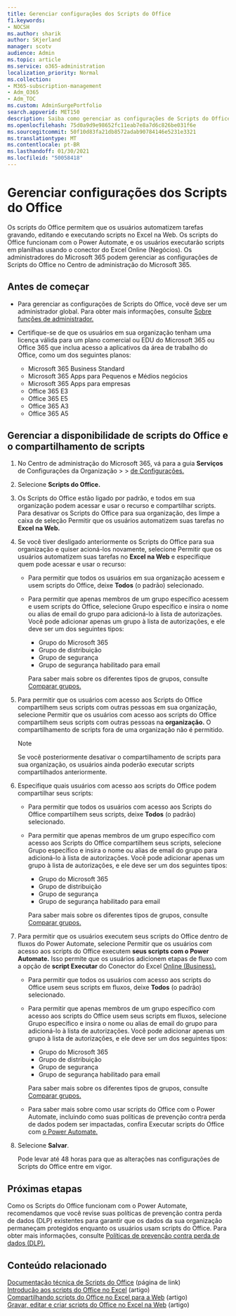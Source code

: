 ```yaml
---
title: Gerenciar configurações dos Scripts do Office
f1.keywords:
- NOCSH
ms.author: sharik
author: SKjerland
manager: scotv
audience: Admin
ms.topic: article
ms.service: o365-administration
localization_priority: Normal
ms.collection:
- M365-subscription-management
- Adm_O365
- Adm_TOC
ms.custom: AdminSurgePortfolio
search.appverid: MET150
description: Saiba como gerenciar as configurações de Scripts do Office para usuários em sua organização.
ms.openlocfilehash: 75d0a9d9e98652fc11eab7e8a7d6c826be031f6e
ms.sourcegitcommit: 50f10d83fa21db8572adab90784146e5231e3321
ms.translationtype: MT
ms.contentlocale: pt-BR
ms.lasthandoff: 01/30/2021
ms.locfileid: "50058418"
---
```

# <a name="manage-office-scripts-settings"></a>Gerenciar configurações dos Scripts do Office

Os scripts do Office permitem que os usuários automatizem tarefas gravando, editando e executando scripts no Excel na Web. Os scripts do Office funcionam com o Power Automate, e os usuários executarão scripts em planilhas usando o conector do Excel Online (Negócios). Os administradores do Microsoft 365 podem gerenciar as configurações de Scripts do Office no Centro de administração do Microsoft 365.

## <a name="before-you-begin"></a>Antes de começar

- Para gerenciar as configurações de Scripts do Office, você deve ser um administrador global. Para obter mais informações, consulte [Sobre funções de administrador.](../add-users/about-admin-roles.md)

- Certifique-se de que os usuários em sua organização tenham uma licença válida para um plano comercial ou EDU do Microsoft 365 ou Office 365 que inclua acesso a aplicativos da área de trabalho do Office, como um dos seguintes planos:

    - Microsoft 365 Business Standard
    - Microsoft 365 Apps para Pequenos e Médios negócios
    - Microsoft 365 Apps para empresas
    - Office 365 E3
    - Office 365 E5
    - Office 365 A3
    - Office 365 A5

## <a name="manage-availability-of-office-scripts-and-sharing-of-scripts"></a>Gerenciar a disponibilidade de scripts do Office e o compartilhamento de scripts

1. No Centro de administração do Microsoft 365, vá para a guia **Serviços** de Configurações da Organização \>  \> <a href="https://go.microsoft.com/fwlink/p/?linkid=2053743" target="_blank">de Configurações.</a>

2. Selecione **Scripts do Office.**

3. Os Scripts do Office estão ligado por padrão, e todos em sua organização podem acessar e usar o recurso e compartilhar scripts. Para desativar os Scripts do Office para sua organização, des limpe a caixa de seleção Permitir que os usuários automatizem suas tarefas no **Excel na Web.**

4. Se você tiver desligado anteriormente os Scripts do Office para sua organização e quiser acioná-los novamente, selecione Permitir que os usuários automatizem suas tarefas no **Excel na Web** e especifique quem pode acessar e usar o recurso:

    - Para permitir que todos os usuários em sua organização acessem e usem scripts do Office, deixe **Todos** (o padrão) selecionado.

    - Para permitir que apenas membros de um grupo específico acessem e usem scripts do Office, selecione Grupo específico e insira o nome ou alias de email do grupo para adicioná-lo à lista de autorizações. Você pode adicionar apenas um grupo à lista de autorizações, e ele deve ser um dos seguintes tipos:
        - Grupo do Microsoft 365
        - Grupo de distribuição
        - Grupo de segurança
        - Grupo de segurança habilitado para email
    
        Para saber mais sobre os diferentes tipos de grupos, consulte [Comparar grupos.](../create-groups/compare-groups.md)

5. Para permitir que os usuários com acesso aos Scripts do Office compartilhem seus scripts com outras pessoas em sua organização, selecione Permitir que os usuários com acesso aos scripts do Office compartilhem seus scripts com outras pessoas na **organização.** O compartilhamento de scripts fora de uma organização não é permitido.
 
    > [!NOTE]
    > Se você posteriormente desativar o compartilhamento de scripts para sua organização, os usuários ainda poderão executar scripts compartilhados anteriormente.
 
6. Especifique quais usuários com acesso aos scripts do Office podem compartilhar seus scripts:
    
    - Para permitir que todos os usuários com acesso aos Scripts do Office compartilhem seus scripts, deixe **Todos** (o padrão) selecionado.

    - Para permitir que apenas membros de um grupo específico com acesso aos Scripts do Office compartilhem seus scripts, selecione Grupo específico e insira o nome ou alias de email do grupo para adicioná-lo à lista de autorizações. Você pode adicionar apenas um grupo à lista de autorizações, e ele deve ser um dos seguintes tipos:
        - Grupo do Microsoft 365
        - Grupo de distribuição
        - Grupo de segurança
        - Grupo de segurança habilitado para email
    
        Para saber mais sobre os diferentes tipos de grupos, consulte [Comparar grupos.](../create-groups/compare-groups.md)

7. Para permitir que os usuários executem seus scripts do Office dentro de fluxos do Power Automate, selecione Permitir que os usuários com acesso aos scripts do Office executem **seus scripts com o Power Automate.** Isso permite que os usuários adicionem etapas de fluxo com a opção de **script Executar** do Conector do Excel [Online (Business).](/connectors/excelonlinebusiness)

    - Para permitir que todos os usuários com acesso aos scripts do Office usem seus scripts em fluxos, deixe **Todos** (o padrão) selecionado.

    - Para permitir que apenas membros de um grupo específico com acesso aos scripts do Office usem seus scripts em fluxos, selecione Grupo específico e insira o nome ou alias de email do grupo para adicioná-lo à lista de autorizações. Você pode adicionar apenas um grupo à lista de autorizações, e ele deve ser um dos seguintes tipos:
        - Grupo do Microsoft 365
        - Grupo de distribuição
        - Grupo de segurança
        - Grupo de segurança habilitado para email

        Para saber mais sobre os diferentes tipos de grupos, consulte [Comparar grupos.](../create-groups/compare-groups.md)

    - Para saber mais sobre como usar scripts do Office com o Power Automate, incluindo como suas políticas de prevenção contra perda de dados podem ser impactadas, confira Executar scripts do Office com [o Power Automate.](/office/dev/scripts/develop/power-automate-integration)

8. Selecione **Salvar**.

    Pode levar até 48 horas para que as alterações nas configurações de Scripts do Office entre em vigor.

## <a name="next-steps"></a>Próximas etapas

Como os Scripts do Office funcionam com o Power Automate, recomendamos que você revise suas políticas de prevenção contra perda de dados (DLP) existentes para garantir que os dados da sua organização permaneçam protegidos enquanto os usuários usam scripts do Office. Para obter mais informações, consulte [Políticas de prevenção contra perda de dados (DLP).](/power-automate/prevent-data-loss)

## <a name="related-content"></a>Conteúdo relacionado

[Documentação técnica de Scripts do Office](/office/dev/scripts/) (página de link)\
[Introdução aos scripts do Office no Excel](https://support.microsoft.com/office/9fbe283d-adb8-4f13-a75b-a81c6baf163a) (artigo)\
[Compartilhando scripts do Office no Excel para a Web](https://support.microsoft.com/office/226eddbc-3a44-4540-acfe-fccda3d1122b) (artigo)\
[Gravar, editar e criar scripts do Office no Excel na Web](/office/dev/scripts/tutorials/excel-tutorial) (artigo)
